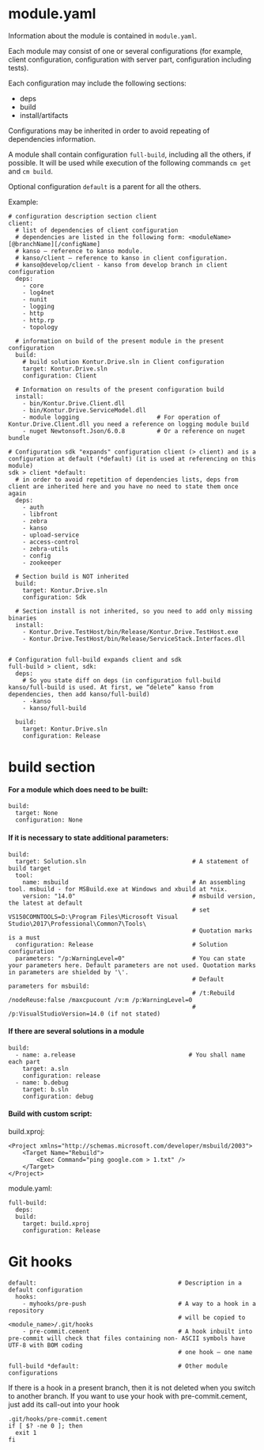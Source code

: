 # module.yaml
Information about the module is contained in `module.yaml`.

Each module may consist of one or several configurations (for example, client configuration, configuration with server part, configuration including tests).

Each configuration may include the following sections:

- deps
- build
- install/artifacts

Configurations may be inherited in order to avoid repeating of dependencies information.

A module shall contain configuration `full-build`, including all the others, if possible. It will be used while execution of the following commands `cm get` and `cm build`.

Optional configuration `default` is a parent for all the others.

Example:

	# configuration description section client
	client: 
	  # list of dependencies of client configuration
	  # dependencies are listed in the following form: <moduleName>[@branchName][/configName]
	  # kanso – reference to kanso module. 
	  # kanso/client – reference to kanso in client configuration. 
	  # kanso@develop/client - kanso from develop branch in client configuration
	  deps: 
	    - core
	    - log4net
	    - nunit
	    - logging
	    - http
	    - http.rp
	    - topology
	  
	  # information on build of the present module in the present configuration
	  build:
	    # build solution Kontur.Drive.sln in Client configuration
	    target: Kontur.Drive.sln
	    configuration: Client

	  # Information on results of the present configuration build
	  install:
	    - bin/Kontur.Drive.Client.dll
	    - bin/Kontur.Drive.ServiceModel.dll
	    - module logging                      # For operation of Kontur.Drive.Client.dll you need a reference on logging module build
	    - nuget Newtonsoft.Json/6.0.8         # Or a reference on nuget bundle
	  
	# Configuration sdk "expands" configuration client (> client) and is a configuration at default (*default) (it is used at referencing on this module)
	sdk > client *default:
	  # in order to avoid repetition of dependencies lists, deps from client are inherited here and you have no need to state them once again
	  deps:
	    - auth
	    - libfront
	    - zebra
	    - kanso
	    - upload-service
	    - access-control
	    - zebra-utils
	    - config
	    - zookeeper
	  
	  # Section build is NOT inherited 
	  build:
	    target: Kontur.Drive.sln
	    configuration: Sdk
	  
	  # Section install is not inherited, so you need to add only missing binaries
	  install:
	    - Kontur.Drive.TestHost/bin/Release/Kontur.Drive.TestHost.exe
	    - Kontur.Drive.TestHost/bin/Release/ServiceStack.Interfaces.dll
	  
	  
	# Configuration full-build expands client and sdk
	full-build > client, sdk:
	  deps:
	    # So you state diff on deps (in configuration full-build kanso/full-build is used. At first, we “delete” kanso from dependencies, then add kanso/full-build)
	    - -kanso
	    - kanso/full-build
	 
	  build:
	    target: Kontur.Drive.sln
	    configuration: Release


# build section

#### For a module which does need to be built:

	build:
	  target: None
	  configuration: None

#### If it is necessary to state additional parameters:
	
	build:                                             
	  target: Solution.sln                              # A statement of build target
	  tool:                                        
	    name: msbuild                                   # An assembling tool. msbuild - for MSBuild.exe at Windows and xbuild at *nix.
	    version: "14.0"                                 # msbuild version, the latest at default
	                                                    # set VS150COMNTOOLS=D:\Program Files\Microsoft Visual Studio\2017\Professional\Common7\Tools\
	                                                    # Quotation marks is a must
	  configuration: Release                            # Solution configuration
	  parameters: "/p:WarningLevel=0"                   # You can state your parameters here. Default parameters are not used. Quotation marks in parameters are shielded by '\'.
	                                                    # Default parameters for msbuild:
	                                                    # /t:Rebuild /nodeReuse:false /maxcpucount /v:m /p:WarningLevel=0
	                                                    # /p:VisualStudioVersion=14.0 (if not stated)


#### If there are several solutions in a module
	
	build:
	  - name: a.release                                # You shall name each part
	    target: a.sln
	    configuration: release
	  - name: b.debug
	    target: b.sln
	    configuration: debug

#### Build with custom script:

build.xproj:

	<Project xmlns="http://schemas.microsoft.com/developer/msbuild/2003">
	    <Target Name="Rebuild">
	        <Exec Command="ping google.com > 1.txt" />
	    </Target>
	</Project>

module.yaml:

	full-build:
	  deps:
	  build:
	    target: build.xproj
	    configuration: Release

# Git hooks
	
	default:                                        # Description in a default configuration
	  hooks:
	    - myhooks/pre-push                          # A way to a hook in a repository 
	                                                # will be copied to <module_name>/.git/hooks
	    - pre-commit.cement                         # A hook inbuilt into pre-commit will check that files containing non- ASCII symbols have UTF-8 with BOM coding
	                                                # one hook – one name
	  
	full-build *default:                            # Other module configurations


If there is a hook in a present branch, then it is not deleted when you switch to another branch.
If you want to use your hook with pre-commit.cement, just add its call-out into your hook

	.git/hooks/pre-commit.cement
	if [ $? -ne 0 ]; then
	  exit 1
	fi
